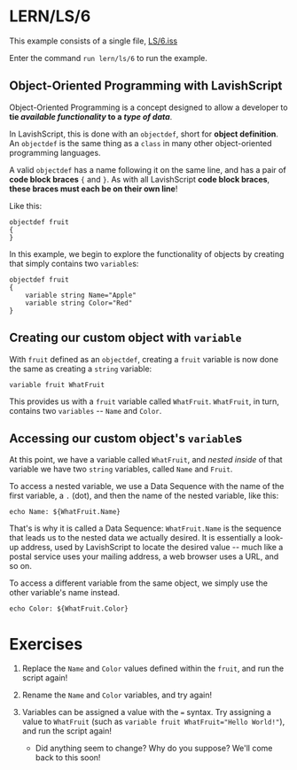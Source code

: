 # LERN/LS/6
This example consists of a single file, [LS/6.iss](6.iss)

Enter the command ```run lern/ls/6``` to run the example.

## Object-Oriented Programming with LavishScript
Object-Oriented Programming is a concept designed to allow a developer to **tie *available functionality* to a *type of data***.

In LavishScript, this is done with an ```objectdef```, short for **object definition**. An ```objectdef``` is the same thing as a ```class``` in many other object-oriented programming languages.

A valid ```objectdef``` has a name following it on the same line, and has a pair of **code block braces** ```{``` and ```}```. As with all LavishScript **code block braces**, **these braces must each be on their own line**!

Like this:
```
objectdef fruit
{    
}
```

In this example, we begin to explore the functionality of objects by creating that simply contains two ```variable```s:

```
objectdef fruit
{
    variable string Name="Apple"
    variable string Color="Red"
}
```

## Creating our custom object with ```variable```
With ```fruit``` defined as an ```objectdef```, creating a ```fruit``` variable is now done the same as creating a ```string``` variable:

```
variable fruit WhatFruit
```

This provides us with a ```fruit``` variable called ```WhatFruit```. ```WhatFruit```, in turn, contains two ```variables``` -- ```Name``` and ```Color```.

## Accessing our custom object's ```variable```s
At this point, we have a variable called ```WhatFruit```, and *nested inside* of that variable we have two ```string``` variables, called ```Name``` and ```Fruit```.

To access a nested variable, we use a Data Sequence with the name of the first variable, a ```.``` (dot), and then the name of the nested variable, like this:

```
echo Name: ${WhatFruit.Name}
```

That's is why it is called a Data Sequence: ```WhatFruit.Name``` is the sequence that leads us to the nested data we actually desired. It is essentially a look-up address, used by LavishScript to locate the desired value -- much like a postal service uses your mailing address, a web browser uses a URL, and so on.

To access a different variable from the same object, we simply use the other variable's name instead.

```
echo Color: ${WhatFruit.Color}
```

# Exercises
1. Replace the ```Name``` and ```Color``` values defined within the ```fruit```, and run the script again!

2. Rename the ```Name``` and ```Color``` variables, and try again!

3. Variables can be assigned a value with the ```=``` syntax. Try assigning a value to ```WhatFruit``` (such as ```variable fruit WhatFruit="Hello World!"```), and run the script again!
   * Did anything seem to change? Why do you suppose? We'll come back to this soon!

